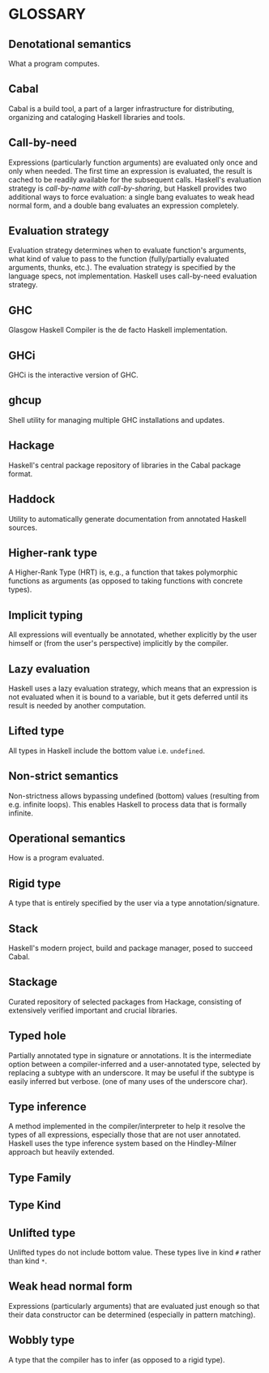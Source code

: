 # GLOSSARY

## Denotational semantics
What a program computes.

## Cabal
Cabal is a build tool, a part of a larger infrastructure for distributing, organizing and cataloging Haskell libraries and tools.

## Call-by-need
Expressions (particularly function arguments) are evaluated only once and only when needed. The first time an expression is evaluated, the result is cached to be readily available for the subsequent calls. Haskell's evaluation strategy is *call-by-name with call-by-sharing*, but Haskell provides two additional ways to force evaluation: a single bang evaluates to weak head normal form, and a double bang evaluates an expression completely.

## Evaluation strategy
Evaluation strategy determines when to evaluate function's arguments, what kind of value to pass to the function (fully/partially evaluated arguments, thunks, etc.). The evaluation strategy is specified by the language specs, not implementation. Haskell uses call-by-need evaluation strategy.

## GHC
Glasgow Haskell Compiler is the de facto Haskell implementation.

## GHCi
GHCi is the interactive version of GHC.

## ghcup
Shell utility for managing multiple GHC installations and updates.

## Hackage
Haskell's central package repository of libraries in the Cabal package format.

## Haddock
Utility to automatically generate documentation from annotated Haskell sources.

## Higher-rank type
A Higher-Rank Type (HRT) is, e.g., a function that takes polymorphic functions as arguments (as opposed to taking functions with concrete types).

## Implicit typing
All expressions will eventually be annotated, whether explicitly by the user himself or (from the user's perspective) implicitly by the compiler.

## Lazy evaluation
Haskell uses a lazy evaluation strategy, which means that an expression is not evaluated when it is bound to a variable, but it gets deferred until its result is needed by another computation.

## Lifted type
All types in Haskell include the bottom value i.e. `undefined`.

## Non-strict semantics
Non-strictness allows bypassing undefined (bottom) values (resulting from e.g. infinite loops). This enables Haskell to process data that is formally infinite.

## Operational semantics
How is a program evaluated.

## Rigid type
A type that is entirely specified by the user via a type annotation/signature.

## Stack
Haskell's modern project, build and package manager, posed to succeed Cabal.

## Stackage
Curated repository of selected packages from Hackage, consisting of extensively verified important and crucial libraries.

## Typed hole
Partially annotated type in signature or annotations. It is the intermediate option between a compiler-inferred and a user-annotated type, selected by replacing a subtype with an underscore. It may be useful if the subtype is easily inferred but verbose. (one of many uses of the underscore char).

## Type inference
A method implemented in the compiler/interpreter to help it resolve the types of all expressions, especially those that are not user annotated. Haskell uses the type inference system based on the Hindley-Milner approach but heavily extended.

## Type Family

## Type Kind


## Unlifted type
Unlifted types do not include bottom value. These types live in kind `#` rather than kind `*`.

## Weak head normal form
Expressions (particularly arguments) that are evaluated just enough so that their data constructor can be determined (especially in pattern matching).

## Wobbly type
A type that the compiler has to infer (as opposed to a rigid type).
